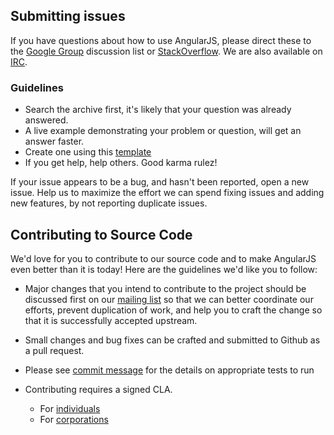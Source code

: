 ## Submitting issues

If you have questions about how to use AngularJS, please direct these to the
[Google Group][groups] discussion list or [StackOverflow][stackoverflow]. We are
also available on [IRC][irc].

### Guidelines

* Search the archive first, it's likely that your question was already answered.
* A live example demonstrating your problem or question, will get an answer faster.
* Create one using this [template][template]
* If you get help, help others. Good karma rulez!

If your issue appears to be a bug, and hasn't been reported, open a new issue.
Help us to maximize the effort we can spend fixing issues and adding new
features, by not reporting duplicate issues.

[stackoverflow]: http://stackoverflow.com/questions/tagged/angularjs
[groups]: https://groups.google.com/forum/?fromgroups#!forum/angular
[irc]: http://webchat.freenode.net/?channels=angularjs&uio=d4
[template]: http://plnkr.co/edit/gist:3510140

## Contributing to Source Code

We'd love for you to contribute to our source code and to make AngularJS even
better than it is today! Here are the guidelines we'd like you to follow:

* Major changes that you intend to contribute to the project should be discussed
first on our [mailing list][list] so that we can better coordinate our efforts,
prevent duplication of work, and help you to craft the change so that it is
successfully accepted upstream.

* Small changes and bug fixes can be crafted and submitted to Github as a
pull request.

* Please see [commit message][test] for the details on appropriate tests to run

* Contributing requires a signed CLA.
    * For [individuals][cla-ind]
    * For [corporations][cla-corp]

[list]: https://groups.google.com/forum/?fromgroups#!forum/angular
[test]: https://github.com/angular/angular.js/commit/9d168f058f9c6d7eeae0daa7cb72ea4e02a0003a
[cla-ind]: http://code.google.com/legal/individual-cla-v1.0.html
[cla-corp]: http://code.google.com/legal/corporate-cla-v1.0.html

